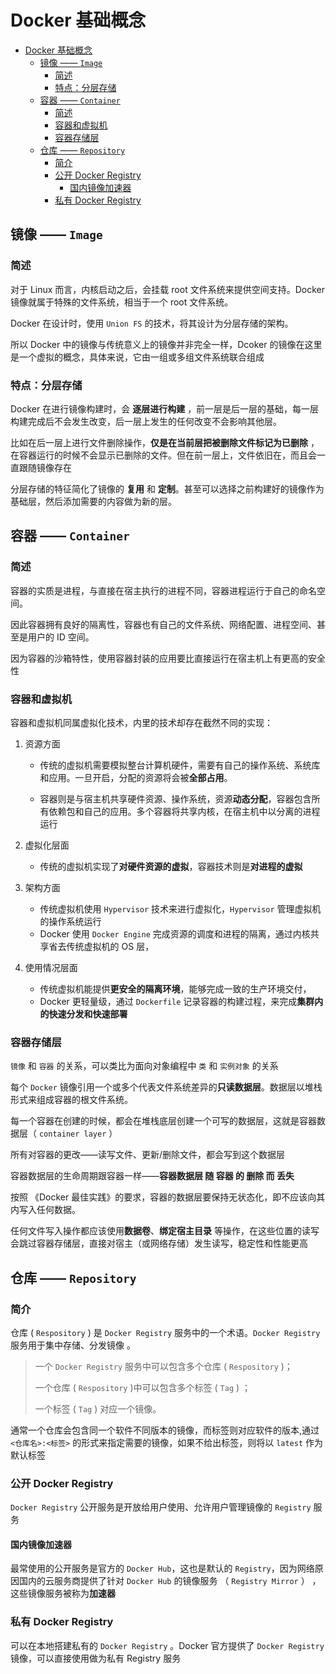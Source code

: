 # Docker 基础概念

- [Docker 基础概念](#docker-%E5%9F%BA%E7%A1%80%E6%A6%82%E5%BF%B5)
    - [镜像 —— `Image`](#%E9%95%9C%E5%83%8F--image)
        - [简述](#%E7%AE%80%E8%BF%B0)
        - [特点：分层存储](#%E7%89%B9%E7%82%B9%E5%88%86%E5%B1%82%E5%AD%98%E5%82%A8)
    - [容器 —— `Container`](#%E5%AE%B9%E5%99%A8--container)
        - [简述](#%E7%AE%80%E8%BF%B0)
        - [容器和虚拟机](#%E5%AE%B9%E5%99%A8%E5%92%8C%E8%99%9A%E6%8B%9F%E6%9C%BA)
        - [容器存储层](#%E5%AE%B9%E5%99%A8%E5%AD%98%E5%82%A8%E5%B1%82)
    - [仓库 —— `Repository`](#%E4%BB%93%E5%BA%93--repository)
        - [简介](#%E7%AE%80%E4%BB%8B)
        - [公开 Docker Registry](#%E5%85%AC%E5%BC%80-docker-registry)
            - [国内镜像加速器](#%E5%9B%BD%E5%86%85%E9%95%9C%E5%83%8F%E5%8A%A0%E9%80%9F%E5%99%A8)
        - [私有 Docker Registry](#%E7%A7%81%E6%9C%89-docker-registry)


## 镜像 —— `Image`
### 简述
对于 Linux 而言，内核启动之后，会挂载 root 文件系统来提供空间支持。Docker 镜像就属于特殊的文件系统，相当于一个 root 文件系统。

Docker 在设计时，使用 `Union FS` 的技术，将其设计为分层存储的架构。

所以 Docker 中的镜像与传统意义上的镜像并非完全一样，Dcoker 的镜像在这里是一个虚拟的概念，具体来说，它由一组或多组文件系统联合组成
### 特点：分层存储
Docker 在进行镜像构建时，会 **逐层进行构建** ，前一层是后一层的基础，每一层构建完成后不会发生改变，后一层上发生的任何改变不会影响其他层。

比如在后一层上进行文件删除操作，**仅是在当前层把被删除文件标记为已删除** ，在容器运行的时候不会显示已删除的文件。但在前一层上，文件依旧在，而且会一直跟随镜像存在

分层存储的特征简化了镜像的 **复用** 和 **定制**。甚至可以选择之前构建好的镜像作为基础层，然后添加需要的内容做为新的层。
## 容器 —— `Container`
### 简述
容器的实质是进程，与直接在宿主执行的进程不同，容器进程运行于自己的命名空间。

因此容器拥有良好的隔离性，容器也有自己的文件系统、网络配置、进程空间、甚至是用户的 ID 空间。

因为容器的沙箱特性，使用容器封装的应用要比直接运行在宿主机上有更高的安全性

### 容器和虚拟机
容器和虚拟机同属虚拟化技术，内里的技术却存在截然不同的实现：
1. 资源方面

    - 传统的虚拟机需要模拟整台计算机硬件，需要有自己的操作系统、系统库和应用。一旦开启，分配的资源将会被**全部占用**。

    - 容器则是与宿主机共享硬件资源、操作系统，资源**动态分配**，容器包含所有依赖包和自己的应用。多个容器将共享内核，在宿主机中以分离的进程运行

2. 虚拟化层面
    - 传统的虚拟机实现了**对硬件资源的虚拟**，容器技术则是**对进程的虚拟**
3. 架构方面
    - 传统虚拟机使用 `Hypervisor` 技术来进行虚拟化，`Hypervisor` 管理虚拟机的操作系统运行 
    - Docker 使用 `Docker Engine` 完成资源的调度和进程的隔离，通过内核共享省去传统虚拟机的 OS 层，
4. 使用情况层面
    - 传统虚拟机能提供**更安全的隔离环境**，能够完成一致的生产环境交付，
    - Docker 更轻量级，通过 `Dockerfile` 记录容器的构建过程，来完成**集群内的快速分发和快速部署**
### 容器存储层
`镜像` 和 `容器` 的关系，可以类比为面向对象编程中 `类` 和 `实例对象` 的关系

每个 `Docker` 镜像引用一个或多个代表文件系统差异的**只读数据层**。数据层以堆栈形式来组成容器的根文件系统。

每一个容器在创建的时候，都会在堆栈底层创建一个可写的数据层，这就是容器数据层（ `container layer` ）

所有对容器的更改——读写文件、更新/删除文件，都会写到这个数据层

容器数据层的生命周期跟容器一样——**容器数据层 随 容器 的 删除 而 丢失**

按照 《Docker 最佳实践》的要求，容器的数据层要保持无状态化，即不应该向其内写入任何数据。

任何文件写入操作都应该使用**数据卷**、**绑定宿主目录** 等操作，在这些位置的读写会跳过容器存储层，直接对宿主（或网络存储）发生读写，稳定性和性能更高
## 仓库 —— `Repository`
### 简介
仓库 ( `Respository` ) 是 `Docker Registry` 服务中的一个术语。`Docker Registry` 服务用于集中存储、分发镜像 。

> 一个 `Docker Registry` 服务中可以包含多个仓库 ( `Respository` )；
> 
> 一个仓库 ( `Respository` )中可以包含多个标签 ( `Tag` ) ；
> 
> 一个标签 ( `Tag` ) 对应一个镜像。

通常一个仓库会包含同一个软件不同版本的镜像，而标签则对应软件的版本,通过 `<仓库名>:<标签>` 的形式来指定需要的镜像，如果不给出标签，则将以 `latest` 作为默认标签
### 公开 Docker Registry
`Docker Registry` 公开服务是开放给用户使用、允许用户管理镜像的 `Registry` 服务

#### 国内镜像加速器
最常使用的公开服务是官方的 `Docker Hub`，这也是默认的 `Registry`，因为网络原因国内的云服务商提供了针对 `Docker Hub` 的镜像服务 （ `Registry Mirror` ） ，这些镜像服务被称为**加速器**
### 私有 Docker Registry
可以在本地搭建私有的 `Docker Registry` 。Docker 官方提供了 `Docker Registry` 镜像，可以直接使用做为私有 Registry 服务